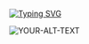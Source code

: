 [![Typing SVG](https://readme-typing-svg.herokuapp.com?font=Dancing+Script&weight=500&size=30&pause=1000&color=F7F7F7&center=true&width=435&lines=Multi+Site+Username+Scraper)](https://git.io/typing-svg)

<picture>
 <source media="(prefers-color-scheme: dark)" srcset="https://github.com/scyberlife/global-assets/blob/main/multi-site-username-scraper/multi-site-username-scraper.png">
 <source media="(prefers-color-scheme: light)" srcset="https://github.com/scyberlife/global-assets/blob/main/multi-site-username-scraper/multi-site-username-scraper.png">
 <img alt="YOUR-ALT-TEXT" src="YOUR-DEFAULT-IMAGE">
</picture>
